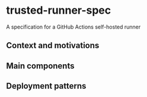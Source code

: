 # trusted-runner-spec
A specification for a GitHub Actions self-hosted runner


## Context and motivations



## Main components



## Deployment patterns


